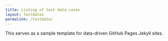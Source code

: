 ```yaml
---
title: Listing of test data cases
layout: testdatas
permalink: /testdata/
---
```


This serves as a sample template for data-driven GitHub Pages Jekyll sites.
